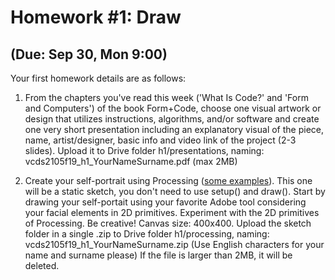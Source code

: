 # Homework #1: Draw

## (Due: Sep 30, Mon 9:00)

Your first homework details are as follows:

1. From the chapters you've read this week ('What Is Code?' and 'Form and Computers') of the book Form+Code, choose one visual artwork or design that utilizes instructions, algorithms, and/or software and create one very short presentation including an explanatory visual of the piece, name, artist/designer, basic info and video link of the project (2-3 slides). Upload it to Drive folder h1/presentations, naming: vcds2105f19_h1_YourNameSurname.pdf (max 2MB)

2. Create your self-portrait using Processing ([some examples](https://www.openprocessing.org/browse/?q=self+portrait&time=anytime&type=all#)). This one will be a static sketch, you don't need to use setup() and draw(). Start by drawing your self-portait using your favorite Adobe tool considering your facial elements in 2D primitives. Experiment with the 2D primitives of Processing. Be creative! Canvas size: 400x400. Upload the sketch folder in a single .zip to Drive folder h1/processing, naming: vcds2105f19_h1_YourNameSurname.zip (Use English characters for your name and surname please) If the file is larger than 2MB, it will be deleted.
